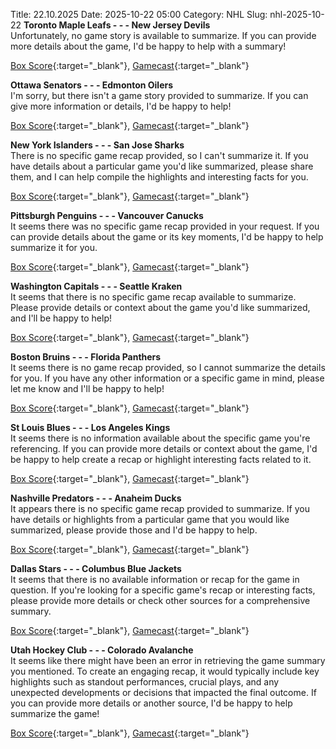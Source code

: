 Title: 22.10.2025
Date: 2025-10-22 05:00
Category: NHL 
Slug: nhl-2025-10-22 
**Toronto Maple Leafs - - - New Jersey Devils**  
Unfortunately, no game story is available to summarize. If you can provide more details about the game, I'd be happy to help with a summary! 

[Box Score](/gamecenter/njd-vs-tor/2025/10/21/2025020098){:target="_blank"}, [Gamecast](https://www.nhl.com/news/new-jersey-devils-toronto-maple-leafs-game-recap-october-21){:target="_blank"}<br>

**Ottawa Senators - - - Edmonton Oilers**  
I'm sorry, but there isn't a game story provided to summarize. If you can give more information or details, I'd be happy to help! 

[Box Score](/gamecenter/edm-vs-ott/2025/10/21/2025020099){:target="_blank"}, [Gamecast](https://www.nhl.com/news/edmonton-oilers-ottawa-senators-game-recap-october-21){:target="_blank"}<br>

**New York Islanders - - - San Jose Sharks**  
There is no specific game recap provided, so I can't summarize it. If you have details about a particular game you'd like summarized, please share them, and I can help compile the highlights and interesting facts for you. 

[Box Score](/gamecenter/sjs-vs-nyi/2025/10/21/2025020100){:target="_blank"}, [Gamecast](https://www.nhl.com/news/san-jose-sharks-new-york-islanders-game-recap-october-21){:target="_blank"}<br>

**Pittsburgh Penguins - - - Vancouver Canucks**  
It seems there was no specific game recap provided in your request. If you can provide details about the game or its key moments, I'd be happy to help summarize it for you. 

[Box Score](/gamecenter/van-vs-pit/2025/10/21/2025020101){:target="_blank"}, [Gamecast](https://www.nhl.com/news/vancouver-canucks-pittsburgh-penguins-game-recap-october-21){:target="_blank"}<br>

**Washington Capitals - - - Seattle Kraken**  
It seems that there is no specific game recap available to summarize. Please provide details or context about the game you'd like summarized, and I'll be happy to help! 

[Box Score](/gamecenter/sea-vs-wsh/2025/10/21/2025020102){:target="_blank"}, [Gamecast](https://www.nhl.com/news/seattle-kraken-washington-capitals-game-recap-october-21){:target="_blank"}<br>

**Boston Bruins - - - Florida Panthers**  
It seems there is no game recap provided, so I cannot summarize the details for you. If you have any other information or a specific game in mind, please let me know and I'll be happy to help! 

[Box Score](/gamecenter/fla-vs-bos/2025/10/21/2025020103){:target="_blank"}, [Gamecast](https://www.nhl.com/news/florida-panthers-boston-bruins-game-recap-october-21){:target="_blank"}<br>

**St Louis Blues - - - Los Angeles Kings**  
It seems there is no information available about the specific game you're referencing. If you can provide more details or context about the game, I'd be happy to help create a recap or highlight interesting facts related to it. 

[Box Score](/gamecenter/lak-vs-stl/2025/10/21/2025020104){:target="_blank"}, [Gamecast](https://www.nhl.com/news/los-angeles-kings-st-louis-blues-game-recap-october-21){:target="_blank"}<br>

**Nashville Predators - - - Anaheim Ducks**  
It appears there is no specific game recap provided to summarize. If you have details or highlights from a particular game that you would like summarized, please provide those and I'd be happy to help. 

[Box Score](/gamecenter/ana-vs-nsh/2025/10/21/2025020105){:target="_blank"}, [Gamecast](https://www.nhl.com/news/anaheim-ducks-nashville-predators-game-recap-october-21){:target="_blank"}<br>

**Dallas Stars - - - Columbus Blue Jackets**  
It seems that there is no available information or recap for the game in question. If you're looking for a specific game's recap or interesting facts, please provide more details or check other sources for a comprehensive summary. 

[Box Score](/gamecenter/cbj-vs-dal/2025/10/21/2025020106){:target="_blank"}, [Gamecast](https://www.nhl.com/news/columbus-blue-jackets-dallas-stars-game-recap-october-21){:target="_blank"}<br>

**Utah Hockey Club - - - Colorado Avalanche**  
It seems like there might have been an error in retrieving the game summary you mentioned. To create an engaging recap, it would typically include key highlights such as standout performances, crucial plays, and any unexpected developments or decisions that impacted the final outcome. If you can provide more details or another source, I'd be happy to help summarize the game! 

[Box Score](/gamecenter/col-vs-uta/2025/10/21/2025020107){:target="_blank"}, [Gamecast](https://www.nhl.com/news/colorado-avalanche-utah-hockey-club-game-recap-october-21){:target="_blank"}<br>

